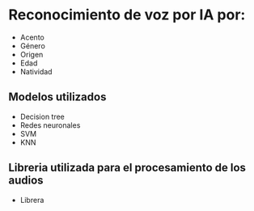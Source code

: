 # Reconocimiento de voz por IA por:
- Acento
- Género
- Origen
- Edad
- Natividad
## Modelos utilizados
- Decision tree
- Redes neuronales
- SVM
- KNN
## Libreria utilizada para el procesamiento de los audios
- Librera